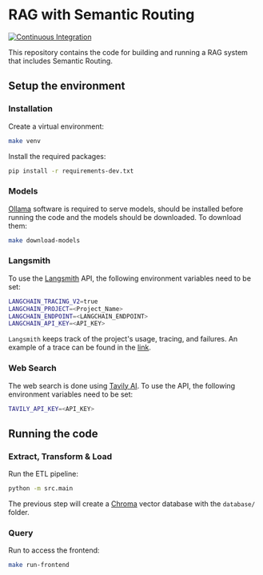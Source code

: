 # RAG with Semantic Routing

[![Continuous Integration](https://github.com/UribeAlejandro/RAG_SemanticRouting/actions/workflows/ci.yml/badge.svg)](https://github.com/UribeAlejandro/RAG_SemanticRouting/actions/workflows/ci.yml)

This repository contains the code for building and running a RAG system that includes Semantic Routing.

## Setup the environment

### Installation

Create a virtual environment:

```bash
make venv
```

Install the required packages:

```bash
pip install -r requirements-dev.txt
```

### Models

[Ollama](https://ollama.com/download) software is required to serve models, should be installed before running the code and the models should be downloaded. To download them:

```bash
make download-models
```

### Langsmith

To use the [Langsmith](https://smith.langchain.com/) API, the following environment variables need to be set:

```bash
LANGCHAIN_TRACING_V2=true
LANGCHAIN_PROJECT=<Project_Name>
LANGCHAIN_ENDPOINT=<LANGCHAIN_ENDPOINT>
LANGCHAIN_API_KEY=<API_KEY>
```

`Langsmith` keeps track of the project's usage, tracing, and failures. An example of a trace can be found in the [link](https://smith.langchain.com/public/88e836f2-43ef-4e5f-a6d9-3362c4fd0e95/r).

### Web Search

The web search is done using [Tavily AI](https://tavily.com/). To use the API, the following environment variables need to be set:

```bash
TAVILY_API_KEY=<API_KEY>
```

## Running the code

### Extract, Transform & Load

Run the ETL pipeline:

```bash
python -m src.main
```

The previous step will create a [Chroma](https://docs.trychroma.com/) vector database with the `database/` folder.

### Query

Run to access the frontend:

```bash
make run-frontend
```
